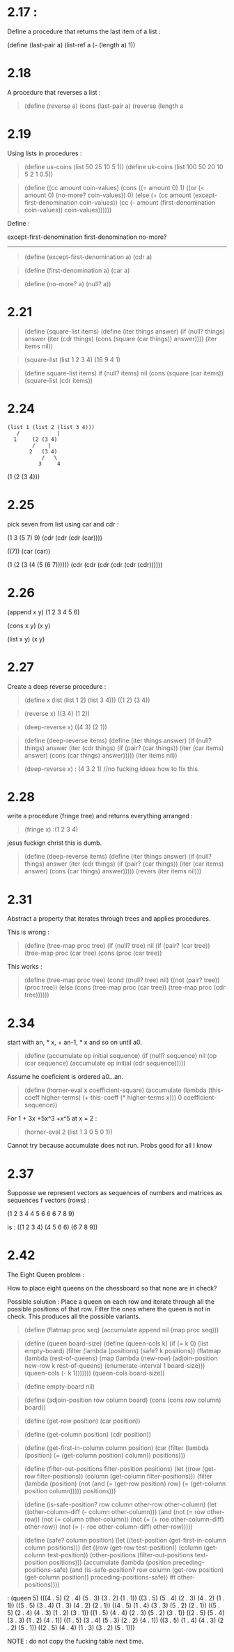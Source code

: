 

# 2.17 :

Define a procedure that returns the last item of a list :

(define (last-pair a)
	(list-ref a (- (length a) 1))


# 2.18

A procedure that reverses a list :

> (define (reverse a)
	(cons (last-pair a) (reverse (length a 
	



# 2.19


Using lists in procedures :

> (define us-coins (list 50 25 10 5 1))
> (define uk-coins (list 100 50 20 10 5 2 1 0.5))


> (define ((cc amount coin-values)
	(cons ((= amount 0) 1)
	      ((or (< amount 0) (no-more? coin-values)) 0)
	      (else
		(+ (cc amount (except-first-denomination coin-values))
		   (cc (- amount (first-denomination coin-values)) coin-values))))))


Define :

except-first-denomination
first-denomination
no-more?

------------------------------------------------------------------------------------


> (define (except-first-denomination a)
	(cdr a)

> (define (first-denomination a)
	(car a)

> (define (no-more? a)
	(null? a))






# 2.21


> (define (square-list items)
	(define (iter things answer)
	    (if (null? things)
		 answer
		(iter (cdr things)
		      (cons (square (car things))
			     answer))))
  (iter items nil))

> (square-list (list 1 2 3 4)
(16 9 4 1)

> (define square-list items)
	if (null? items)
	    nil
	   (cons (square (car items)) (square-list (cdr items))


# 2.24

	(list 1 (list 2 (list 3 4)))
	   /            |
	  1	    (2 (3 4)
		    /    |
		   2   (3 4)
		       /   \
		      3     4
(1 (2 (3 4)))



# 2.25

pick seven from list using car and cdr :

(1 3 (5 7) 9)
(cdr (cdr (cdr (car))))

((7))
(car (car))

(1 (2 (3 (4 (5 (6 7))))))
(cdr (cdr (cdr (cdr (cdr (cdr))))))


# 2.26

(append x y)
(1 2 3 4 5 6)

(cons x y)
(x y)

(list x y)
(x y)


# 2.27

Create a deep reverse procedure :

> (define x (list (list 1 2) (list 3 4)))
((1 2) (3 4))

> (reverse x)
((3 4) (1 2))

> (deep-reverse x)
((4 3) (2 1))

> (define (deep-reverse items)
	(define (iter things answer)
	    (if (null? things)
		 answer
		(iter (cdr things)
		      (if (pair? (car things))
			  (iter (car items) answer)
			  (cons (car things) answer)))))
  (iter items nil))


> (deep-reverse x)
: (4 3 2 1)
//no fucking ideea how to fix this.



# 2.28

write a procedure (fringe tree) and returns everything arranged :

> (fringe x)
:(1 2 3 4)

jesus fuckign christ this is dumb.

> (define (deep-reverse items)
	(define (iter things answer)
	    (if (null? things)
		 answer
		(iter (cdr things)
		      (if (pair? (car things))
			  (iter (car items) answer)
			  (cons (car things) answer)))))
 (revers (iter items nil)))


# 2.31

Abstract a property that iterates through trees and applies procedures.


This is wrong :
> (define (tree-map proc tree)
     (if (null? tree)
	  nil
	  (if (pair? (car tree))
	      (tree-map proc (car tree)
	      (cons (proc (car tree))

This works :
> (define (tree-map proc tree)
    (cond ((null? tree) nil)
	  ((not (pair? tree)) (proc tree))
	  (else (cons (tree-map proc (car tree))
		      (tree-map proc (cdr tree))))))




# 2.34

start with an, * x, + an-1, * x and so on until a0.

> (define (accumulate op initial sequence)
      (if (null? sequence)
 	   nil
	  (op (car sequence)
	      (accumulate op initial (cdr sequence))))) 

Assume he coeficient is ordered a0...an.

> (define (horner-eval x coefficient-square)
     (accumulate (lambda (this-coeff higher-terms) (+ this-coeff (* higher-terms x)))
		  0
		 coefficient-sequence))

  For 1 + 3x +5x^3 +x^5 at x = 2 :
> (horner-eval 2 (list 1 3 0 5 0 1))

Cannot try because accumulate does not run. Probs good for all I know



# 2.37

Supposse we represent vectors as sequences of numbers and matrices as sequences f vectors (rows) :
 
 (1 2 3 4
  4 5 6 6
  6 7 8 9)

is : ((1 2 3 4) (4 5 6 6) (6 7 8 9))






# 2.42


The Eight Queen problem :


How to place eight queens on the chessboard so that none are in check?

Possible solution :
Place a queen on each row and iterate through all the possible positions of that row. Filter the ones where the queen is not in check. This produces all the possible variants.

> (define (flatmap proc seq)
     (accumulate append nil (map proc seq)))


> (define (queen board-size)
     (define (queen-cols k)
         (if (= k 0)
	     (list empty-board)
	     (filter (lambda (positions) (safe? k positions))
		(flatmap (lambda (rest-of-queens)
		         (map (lambda (new-row)
				      (adjoin-position new-row k rest-of-queens)
			      (enumerate-interval 1 board-size)))
		         (queen-cols (- k 1)))))))
     (queen-cols board-size))

> (define empty-board nil)

> (define (adjoin-position row column board)
     (cons (cons row column) board))

> (define (get-row position)
     (car position))

> (define (get-column position)
     (cdr position))

> (define (get-first-in-column column position)
     (car (filter (lambda (position)
			(= (get-column position) column))
		    positions)))

> (define (filter-out-positions filter-position positions)
     (let ((row (get-row filter-positions))
	   (column (get-column filter-positions)))
	(filter (lambda (position)
		  (not (and (= (get-row position) row)
			    (= (get-column position column)))))
	 	positions)))


> (define (is-safe-position? row column other-row other-column)
     (let ((other-column-diff (- column other-column)))
	   (and (not (= row other-row))
		(not (= column other-column))
		(not (= (+ roe other-column-diff) other-row))
		(not (= (- roe other-column-diff) other-row)))))


> (define (safe? column position)
     (let ((test-position (get-first-in-column column positions)))
	(let ((row (get-row test-position))
	      (column (get-column test-position))
	      (other-positions (filter-out-positions test-position positions)))
	   (accumulate (lambda (position preceding-positions-safe)
			  (and (is-safe-position? row
						  column
						  (get-row position)
						  (get-column position))
			       proceding-positions-safe))
			  #t
			  other-positions))))

: (queen 5)
(((4 . 5) (2 . 4) (5 . 3) (3 . 2) (1 . 1))
 ((3 . 5) (5 . 4) (2 . 3) (4 . 2) (1 . 1))
 ((5 . 5) (3 . 4) (1 . 3) (4 . 2) (2 . 1))
 ((4 . 5) (1 . 4) (3 . 3) (5 . 2) (2 . 1))
 ((5 . 5) (2 . 4) (4 . 3) (1 . 2) (3 . 1))
 ((1 . 5) (4 . 4) (2 . 3) (5 . 2) (3 . 1))
 ((2 . 5) (5 . 4) (3 . 3) (1 . 2) (4 . 1))
 ((1 . 5) (3 . 4) (5 . 3) (2 . 2) (4 . 1))
 ((3 . 5) (1 . 4) (4 . 3) (2 . 2) (5 . 1))
 ((2 . 5) (4 . 4) (1 . 3) (3 . 2) (5 . 1)))

NOTE : do not copy the fucking table next time.
 



